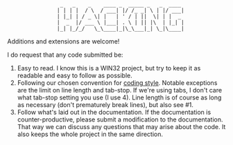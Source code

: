 					 _   _    _    ____ _  _____ _   _  ____
					| | | |  / \  / ___| |/ /_ _| \ | |/ ___|
					| |_| | / _ \| |   | ' / | ||  \| | |  _
					|  _  |/ ___ \ |___| . \ | || |\  | |_| |
					|_| |_/_/   \_\____|_|\_\___|_| \_|\____|


Additions and extensions are welcome!

I do request that any code submitted be:

1. Easy to read. I know this is a WIN32 project, but try to keep it as readable and easy to follow as possible.
2. Following our chosen convention for [coding style](https://en.wikipedia.org/wiki/Indent_style#Variant:_Linux_kernel). Notable exceptions are the limit on line length and tab-stop. If we're using tabs, I don't care what tab-stop setting you use (I use 4). Line length is of course as long as necessary (don't prematurely break lines), but also see #1.
3. Follow what's laid out in the documentation. If the documentation is counter-productive, please submit a modification to the documentation. That way we can discuss any questions that may arise about the code. It also keeps the whole project in the same direction.